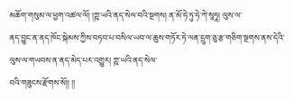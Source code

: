 ﻿  
མཆོག་གསུམ་ལ་ཕྱག་འཚལ་ལོ། །ཀྵ་ཡའི་ནད་སེལ་བའི་སྔགས། ན་མོ་ཧེ་ཏུ་ཧེ་ཀེ་སཱཧཱ། ལུས་ལ་  
ནད་བྱུང་ན་ནད་ཁོང་སྐེམས་ཀྱིས་བཏབ་པ་བསིལ་ཡབ་ལ་ཆུས་གཏོར་ཏེ་ལན་དྲུག་ཅུ་རྩ་གཅིག་སྔགས་ནས་དེའི་ལུས་ལ་གཡབས་ན་ནད་མེད་པར་འགྱུར། ཀྵ་ཡའི་ནད་སེལ་  
བའི་གཟུངས་རྫོགས་སོ།། །།  
